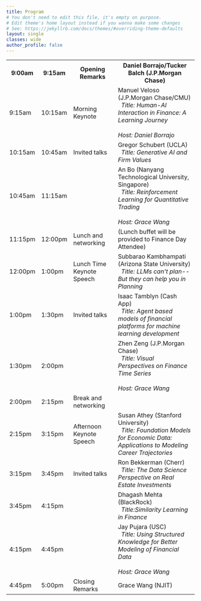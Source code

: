 ```yaml
---
title: Program
# You don't need to edit this file, it's empty on purpose.
# Edit theme's home layout instead if you wanna make some changes
# See: https://jekyllrb.com/docs/themes/#overriding-theme-defaults
layout: single
classes: wide
author_profile: false
---
```


<table class="tg">
<tbody>
  <tr>
    <th class="tg-feht">9:00am</th>
    <th class="tg-feht">9:15am</th>
    <th class="tg-feht">Opening Remarks</th>
    <th class="tg-feht">Daniel Borrajo/Tucker Balch (J.P.Morgan Chase)</th>
  </tr>
  <tr>
    <td class="tg-73oq">9:15am</td>
    <td class="tg-73oq">10:15am</td>
    <td class="tg-73oq">Morning Keynote</td>
    <td class="tg-73oq">Manuel Veloso (J.P.Morgan Chase/CMU)
      <br>&nbsp;&nbsp;<em>Title: Human-AI Interaction in Finance: A Learning Journey</em> 
      <br><br><i>Host: Daniel Borrajo</i>
    </td>
  </tr>
  <tr>
    <td class="tg-73oq">10:15am</td>
    <td class="tg-73oq">10:45am</td>
    <td class="tg-73oq">Invited talks</td>
    <td class="tg-73oq">Gregor Schubert (UCLA) 
      <br>&nbsp;&nbsp;<em>Title: Generative AI and Firm Values</em> </td>
  </tr>
  <tr>
    <td class="tg-73oq">10:45am</td>
    <td class="tg-73oq">11:15am</td>
    <td class="tg-73oq"></td>
    <td class="tg-73oq">An Bo (Nanyang Technological University, Singapore)
      <br>&nbsp;&nbsp;<em>Title: Reinforcement Learning for Quantitative Trading</em>
      <br><br><i>Host: Grace Wang</i> </td>
  </tr>
  <tr>
    <td class="tg-vwhn">11:15pm</td>
    <td class="tg-vwhn">12:00pm</td>
    <td class="tg-vwhn">Lunch and networking</td>
    <td class="tg-vwhn">(Lunch buffet will be provided to Finance Day Attendee)</td>
  </tr>
  <tr>
    <td class="tg-73oq">12:00pm</td>
    <td class="tg-73oq">1:00pm</td>
    <td class="tg-73oq">Lunch Time Keynote Speech</td>
    <td class="tg-73oq">Subbarao Kambhampati (Arizona State University)
      <br>&nbsp;&nbsp;<em>Title: LLMs can't plan--But they can help you in Planning</em></td>
  </tr>
  <tr>
    <td class="tg-73oq">1:00pm</td>
    <td class="tg-73oq">1:30pm</td>
    <td class="tg-73oq">Invited talks</td>
    <td class="tg-73oq">Isaac Tamblyn (Cash App) 
      <br>&nbsp;&nbsp;<em>Title: Agent based models of financial platforms for machine learning development</em></td>
  </tr>
  <tr>
    <td class="tg-73oq">1:30pm</td>
    <td class="tg-73oq">2:00pm</td>
    <td class="tg-73oq"></td>
    <td class="tg-73oq">Zhen Zeng (J.P.Morgan Chase)
      <br>&nbsp;&nbsp;<em>Title: Visual Perspectives on Finance Time Series</em>
      <br><br><i>Host: Grace Wang</i> </td> 
  </tr>
  <tr>
    <td class="tg-65px">2:00pm</td>
    <td class="tg-65px">2:15pm</td>
    <td class="tg-65px">Break and networking</td>
    <td class="tg-65px"></td>
  </tr>
  <tr>
    <td class="tg-73oq">2:15pm</td>
    <td class="tg-73oq">3:15pm</td>
    <td class="tg-73oq">Afternoon Keynote Speech</td>
    <td class="tg-73oq">Susan Athey (Stanford University) 
       <br>&nbsp;&nbsp;<em>Title: Foundation Models for Economic Data: Applications to Modeling Career Trajectories</em></td> 
  </tr>
  <tr>
    <td class="tg-73oq">3:15pm</td>
    <td class="tg-73oq">3:45pm</td>
    <td class="tg-73oq">Invited talks</td>
    <td class="tg-73oq">Ron Bekkerman (Cherr)       
      <br>&nbsp;&nbsp;<em>Title: The Data Science Perspective on Real Estate Investments</em></td> 
  </tr>
  <tr>
    <td class="tg-73oq">3:45pm</td>
    <td class="tg-73oq">4:15pm</td>
    <td class="tg-73oq"></td>
    <td class="tg-73oq">Dhagash Mehta (BlackRock)
      <br>&nbsp;&nbsp;<em>Title:Similarity Learning in Finance</em></td>
  </tr>
  <tr>
    <td class="tg-73oq">4:15pm</td>
    <td class="tg-73oq">4:45pm</td>
    <td class="tg-73oq"></td>
    <td class="tg-73oq">Jay Pujara (USC)
      <br>&nbsp;&nbsp;<em>Title: Using Structured Knowledge for Better Modeling of Financial Data</em>
      <br><br><i>Host: Grace Wang</i> </td> 
  </tr>
  <tr>
    <td class="tg-feht">4:45pm</td>
    <td class="tg-feht">5:00pm</td>
    <td class="tg-feht">Closing Remarks</td>
    <td class="tg-feht">Grace Wang (NJIT)</td> 
  </tr>
</tbody>
</table>

<!---
KDD Finance Day 2023 will take place on **August 7, 2023**. The detailed schedule will be released soon.


---
KDD Finance Day 2023 will take place on **August, 2023, 8:30am-5:00pm EDT**.  To attend the event, please register for the [KDD 2023 Conference](https://www.kdd.org/kdd2022/registration.html). You can register using the one "One-Day Conference" option if you only want to attend the _Trustworthy AI Day_.


<br />
<br />
<br />
# Talk and Speaker Details 

<a id="Elham_Tabassi"></a>
## Elham Tabassi
![](assets/images/elham_tabassi.png)

> **Title:** AI Risk Management

> **Abstract:** AI systems sometimes do not operate as intended because they are making inferences from patterns observed in data rather than a true understanding of what causes those patterns. Ensuring that these inferences are helpful and not harmful in particular use cases – especially when inferences are rapidly scaled and amplified – is fundamental to trustworthy AI. While answers to the question of what makes an AI technology trustworthy differ, there are certain key characteristics which support trustworthiness, including accuracy, explainability and interpretability, privacy, reliability, robustness, safety, security (resilience) and mitigation of harmful bias. There also are key guiding principles to take into account such as accountability, fairness, and equity. Cultivating trust and communication about how to understand and manage the risks of AI systems will help create opportunities for innovation and realize the full potential of this technology.<br /> 
This presentation overviews NIST’s effort in developing a framework to better manage risks to individuals, organizations, and society associated with AI. The NIST Artificial Intelligence Risk Management Framework (AI RMF or Framework) is intended for voluntary use and to improve the ability to incorporate trustworthiness considerations into the design, development, use, and evaluation of AI products, services, and systems.

> **Biography:** Elham Tabassi is the Chief of Staff in the Information Technology Laboratory (ITL) at the National Institute of Standards and Technology (NIST). She leads NIST Trustworthy and Responsible AI program that aims to cultivate trust in the design, development, and use of AI technologies by improving measurement science, standards, and related tools in ways that enhance economic security and improve quality of life. She has been working on various machine learning and computer vision research projects with applications in biometrics evaluation and standards since she joined NIST in 1999. She is a member of the National AI Resource Research Task Force, a senior member of IEEE, and a fellow of Washington Academy of Sciences.

<a id="Brian_Stanton"></a>
## Brian Stanton
![](assets/images/brian_stanton.jpg)

> **Title:** Trust and Perception of an AI System

> **Abstract:** The artificial intelligence (AI) revolution is upon us, with the promise of advances such as driverless cars, smart buildings, automated health diagnostics and improved security monitoring. Many current efforts are aimed to measure system trustworthiness through measurements of Accuracy, Reliability, and Explainability, among other system characteristics. While these characteristics are necessary, determining that the AI system is trustworthy because it meets its system requirements won’t ensure widespread adoption of AI.  It is the user, the human affected by, the AI who ultimately places their trust in the system.

> **Biography:** Brian Stanton (brian.stanton@nist.gov) is a Cognitive Scientist in the Visualization and Usability Group at the National Institute of Standards and Technology where, for the last six years he has been the leading researcher on the Artificial Intelligence User Trust project. He has worked on biometric projects for the Department of Homeland Security, Federal Bureau of Investigation's Hostage Rescue Team, and with Latent Fingerprint examiners. Previously he worked in private industry designing user interfaces for air traffic control systems and B2B web applications.

<a id="David_Marcos"></a>
## David James Marcos
![](assets/images/david_marcos.png)

> **Title:** Responsible AI: Building out Practical Governance

> **Abstract:** Practical and scalable governance is critical when developing responsible AI products and solutions.  Microsoft is operationalizing responsible AI through a coordinated cross-company effort as the company puts its principles into practice.  This talk will provide an overview of Microsoft’s approach and journey, discussing building blocks of our responsible AI program and the practical aspects of building and institutionalizing a culture of responsible AI across the company.

> **Biography:** David Marcos leads the governance and enablement team within Microsoft's Office of Responsible AI, driving cross-company efforts to institutionalize AI governance, awareness, and training.  Prior to his current position, Mr. Marcos led the development of Microsoft's Responsible AI compliance capabilities as part of the Ethics & Society team in Microsoft's Cloud & Artificial Intelligence division.  Mr. Marcos was also previously Chief Privacy Officer of Microsoft’s Cloud & Artificial Intelligence division, driving governance and privacy engineering solutions for GDPR.  Previous to employment with Microsoft, Mr. Marcos worked for the National Security Agency, holding a variety of positions, including technical director of the NSA Office of Civil Liberties and Privacy, deputy technical director of the NSA Office of the Director of Compliance, and privacy research lead in the NSA Research Directorate. David specializes in governance, privacy, and compliance, focusing on legal automation and ethical computation in cloud technologies.  Mr. Marcos holds a B.S. in Computer Engineering from Penn State and an M.S. in Strategic Intelligence from the National Intelligence University.  Mr. Marcos is both a Certified Information Privacy Manager and Technologist (CIPM/CIPT). 

<a id="Dinesh_Verma"></a>
## Dinesh Verma
![](assets/images/dinesh_verma.jpg)


> **Title:** Trusting the outcomes of AI models: Experiences from Applications of AI in IoT Solutions

> **Abstract:** Although the applications of AI and Machine Learning holds the promise of significant improvements in creating IoT solutions, a careless application of AI may do more harm than good.  Application of AI needs to be done with a careful understanding of the assumptions underlying the data for training, and exploring the differences in the training environment and the operational environment. In the course of deploying AI based solutions to tasks such as detection of IoT devices in the network, or in the use of acoustics for various IoT solutions, we came across several challenges in making AI based solutions work in a reliable and trustworthy manner.  On those experiences, we have drawn up a set of best practices for use of AI technologies in IoT solutions to develop resilient and trustworthy solutions. We believe these best practices should generalize to applications of AI in general, and would provide an overview of the same in the talk.

> **Biography:** Dinesh C. Verma is a Fellow of UK Royal Academy of Engineering, an IEEE Fellow and an IBM Fellow. Currently, he is working as the Chief Scientist of the Research Consulting Program with a focus on US Public Sector. He has authored 11 books, 150+ technical papers and 185+ U.S. patents. He has chaired/vice-chaired IEEE technical committee on computer communications, as well as IEEE Internet technical committee. He has served on various program committees and editorial boards. He is a member of the IBM Academy of Technology, an IBM Master Inventor, and won several IBM internal technical awards. He has contributed to several IBM products and service offerings including significant contributions to server networking stack, network management products, edge computing and cellular network analytics. He has led several multi-national multi-organizational research programs. More details about Dinesh can be seen at [http://ibm.biz/dineshverma](http://ibm.biz/dineshverma)

<a id="Santosh_Kumar"></a>
## Santosh Kumar
![](assets/images/santosh_kumar.jpg)

> **Title:** Challenges and Opportunities in Trustworthy AI for Health and Wellness

> **Abstract:** AI is regarded as the most promising tool to improve the quality of health care while reducing cost. It can be employed in many stages of care, including AI-assisted diagnosis from radiological images, AI-enabled robotic surgeries, AI-enabled wearables to remotely detect early signs of disease onset or deterioration, managing medication compliance and administration via AI-enabled conversational robots, assisting with post-treatment recovery via AI-powered virtual therapists, and surgical training.

> As the cost of failure in AI in many of these cases can result in health deterioration and threaten life, several fundamental scientific and engineering challenges need to be successfully resolved so that AI-enabled systems can gain and retain trust from various stakeholders. The incorporation of AI in healthcare decision-making, devices, and procedures also presents legal, regulatory, and ethical issues that are at their core about trust and trustworthiness.

> **Biography:** Santosh Kumar is the Lillian & Morrie Moss Professor of Computer Science at University of Memphis and Director of NIH-funded mHealth research centers called MD2K and mDOT. His research develops wearable AI to enable the development, optimization, and privacy-aware deployment of sensor-triggered health interventions. Open-source software developed by his team has been used to conduct scientific studies nationwide, producing hundreds of terabytes of wearable sensor data. His team has used these data to develop AI models for detecting stress, smoking, craving, cocaine use, brushing, and flossing from wearables.

<a id="James_Zou"></a>
## James Zou
![](assets/images/james_zou.jpg)

> **Title:** Debugging and editing AI models using natural language

> **Abstract:** Continuously understanding how AI makes mistakes and correcting these mistakes are important steps for building trustworthy systems. I will discuss some recent advances in using natural language to characterize how, where and why an AI model makes mistakes on specific slices of data. Then we will discuss how to edit models to correct some mistakes by providing it with high-level conceptual feedback.

> **Biography:** James Zou is an assistant professor at Stanford University. He works on making machine learning more reliable, human-compatible and mathematically sound. He also works on responsible deployment of AI in healthcare and medicine. He has received a Sloan fellowship, Chan-Zuckerberg fellowship, NSF CAREER, a Top Ten Clinical Research Achievement Award, and faculty awards from Google, Amazon, Tencent and Adobe.

<a id="Vera_Liao"></a>
## Q. Vera Liao
![](assets/images/vera_liao.jpg)

> **Title:** From trustworthy AI to appropriate trust: lessons from human-centered explainable AI

> **Abstract:** Explainability is often considered one of the pillars of trustworthy AI. The past few years have seen a surge of interest in algorithms, methods, and toolkits to make AI explainable, with one goal, among others, being engendering trust in users. However, empirical studies that examine people’s interactions with AI explanations have shown mixed results of their effectiveness and warned that even technical sound explanations can potentially result in harmful over-trust and over-reliance. In this talk, I will discuss lessons from research on human-centered explainable AI, and argue that technology creators’ responsibility is not limited to AI trustworthiness, but also responsibly communicating the trustworthiness to ensure appropriate and equitable user trust. I will also draw on social science and human-computer interaction (HCI) literature on trust in technologies to suggest paths forward for responsibly building trust in AI.

> **Biography:** Q. Vera Liao is a Principal Researcher at Microsoft Research Montréal, where she is part of the FATE (Fairness, Accountability, Transparency, and Ethics of AI) group. Her current research interests are in human-AI interaction, explainable AI, and responsible AI. Prior to joining MSR, she worked at IBM T.J. Watson Research Center, and studied at the University of Illinois at Urbana-Champaign and Tsinghua University. Her research received multiple paper awards at ACM CHI and IUI. She currently serves as the Co-Editor-in-Chief for Springer HCI Book Series, in the Editors team for ACM CSCW conferences, and on the Editorial Board of ACM Transactions on Interactive Intelligent Systems (TiiS).

<a id="Jiaqi_Ma"></a>
## Jiaqi Ma
![](assets/images/jiaqi_ma.png)

> **Title:** The Unique Challenges in Trustworthy Graph Machine Learning

> **Abstract:** TBD

> **Biography:** TBD

<a id="John_Dickerson"></a>
## John P. Dickerson
![](assets/images/john_dickerson.jpg)

> **Title:** On the Responsible Use of Machine Learning in Market Design

> **Abstract:** TBD

> **Biography:** TBD

<a id="Susan_Aaronson"></a>
## Susan Aaronson
![](assets/images/susan_aaronson.jpg)

> **Title:** Our Data Driven Future Needs a Rethink: Data Governance Ain't Working

> **Abstract:** TBD

> **Biography:** Susan Ariel Aaronson is a CIGI senior fellow. She is an expert in international trade, digital trade, good governance, and human rights.
Aaronson is particularly interested and writes on how the digital economy is changing governance and human rights. She is currently
writing on comparative advantage in data, comparing how nations govern data, and how virtual reality will challenge our existing
apporach to governance.

> Susan is also research professor of international affairs and cross-disciplinary fellow at George Washington University’s Elliott School of
International Affairs, where she directs the Digital Trade and Data Governance Hub. The Hub educates policy makers and the public on
domestic and international data governance. The Hub also maps the governance of personal, public and proprietary data around the
world to illuminate the state of data governance.

> Susan is the former Minerva Chair at the National War College. She is the author of six books and more than 50 scholarly articles. Her
work has been funded by major international foundations including the MacArthur, Hewlett, Ford Koch, and Rockefeller Foundations;
governments such as the Netherlands, the United States and Canada; international organizations such as the United Nations,
International Labour Organization and the World Bank; and US corporations including Google, Ford Motor and Levi Strauss. She loves
to do triathlons and study ballet and admits she Is mediocre at these activities.

<a id="Karen_Levy"></a>
## Karen Levy
![](assets/images/karen_levy.jpg)

> **Title:** AI and Data Governance

> **Abstract:** TBD

> **Biography:** Karen Levy is an Associate Professor of Information Science at Cornell University and Associated Faculty at Cornell Law School. She is a sociologist and lawyer whose research focuses on legal, social, and ethical dimensions of data-intensive technologies.

<a id="Anne_Washington"></a>
## Anne Washington
![](assets/images/anne_washington.jpg)

> **Title:** KDD in the public interest

> **Abstract:** TBD

> **Biography:** Anne L. Washington is Public Interest Technologist serving as an Assistant Professor of Data Policy at the NYU Steinhardt School. Her expertise on public sector information currently addresses the emerging governance needs of data science. The National Science Foundation has funded her research multiple times including a prestigious 5-year NSF CAREER grant on open government data. Her data-intensive projects draw on both interpretive research methods and computational text analysis. She holds an undergraduate degree in computer science from Brown University and a doctorate in Information Systems and Technology Management from  The George Washington University  School of Business.
  -->
